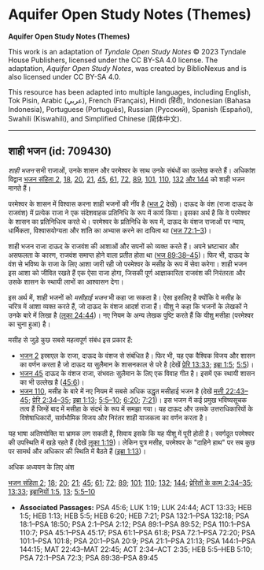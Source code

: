 # Aquifer Open Study Notes (Themes)

**Aquifer Open Study Notes (Themes)**

This work is an adaptation of *Tyndale Open Study Notes* © 2023 Tyndale House Publishers, licensed under the CC BY\-SA 4\.0 license. The adaptation, *Aquifer Open Study Notes*, was created by BiblioNexus and is also licensed under CC BY\-SA 4\.0\.

This resource has been adapted into multiple languages, including English, Tok Pisin, Arabic (عربي), French (Français), Hindi (हिंदी), Indonesian (Bahasa Indonesia), Portuguese (Português), Russian (Русский), Spanish (Español), Swahili (Kiswahili), and Simplified Chinese (简体中文).



--------------------------------

## शाही भजन (id: 709430)

*शाही भजन* सभी राजाओं, उनके शासन और परमेश्वर के साथ उनके संबंधों का उल्लेख करते हैं। अधिकांश विद्वान [भजन संहिता 2](https://ref.ly/Ps2:1-Ps2:12), [18](https://ref.ly/Ps18:1-Ps18:50), [20](https://ref.ly/Ps20:1-Ps20:9), [21](https://ref.ly/Ps21:1-Ps21:13), [45](https://ref.ly/Ps45:1-Ps45:17), [61](https://ref.ly/Ps61:1-Ps61:8), [72](https://ref.ly/Ps72:1-Ps72:20), [89](https://ref.ly/Ps89:1-Ps89:52), [101](https://ref.ly/Ps101:1-Ps101:8), [110](https://ref.ly/Ps110:1-Ps110:7), [132](https://ref.ly/Ps132:1-Ps132:18) [और 144](https://ref.ly/Ps144:1-Ps144:15) को शाही भजन मानते हैं।

परमेश्वर के शासन में विश्वास करना शाही भजनों की नींव है ([भज 2](https://ref.ly/Ps2:1-Ps2:12) देखें)। दाऊद के वंश (राजा दाऊद के राजवंश) में प्रत्येक राजा ने एक संदेशवाहक प्रतिनिधि के रूप में कार्य किया। इसका अर्थ है कि वे परमेश्वर के शासन का प्रतिनिधित्व करते थे। परमेश्वर के प्रतिनिधि के रूप में, दाऊद के वंशज राजाओं पर न्याय, धार्मिकता, विश्वासयोग्यता और शांति का अभ्यास करने का दायित्व था ([भज 72:1–3](https://ref.ly/Ps72:1-Ps72:3))।

शाही भजन राजा दाऊद के राजवंश की आशाओं और सपनों को व्यक्त करते हैं। अपने भ्रष्टाचार और असफलता के कारण, राजवंश समाप्त होने वाला प्रतीत होता था ([भज 89:38–45](https://ref.ly/Ps89:38-Ps89:45))। फिर भी, दाऊद के वंश से भविष्य के राजा के लिए आशा जारी रही जो परमेश्वर के मसीह के रूप में सेवा करेगा। शाही भजन इस आशा को जीवित रखते हैं एक ऐसा राजा होगा, जिसकी पूर्ण आज्ञाकारिता राजवंश की निरंतरता और उसके शासन के स्थायी लाभों का आश्वासन देगा।

इस अर्थ में, शाही भजनों को *मसीहाई भजन* भी कहा जा सकता है। ऐसा इसलिए है क्योंकि वे मसीह के चरित्र में आशा व्यक्त करते हैं, जो दाऊद के वंशज आदर्श राजा हैं। यीशु ने कहा कि भजनों के लेखकों ने उनके बारे में लिखा है ([लूका 24:44](https://ref.ly/Luke24:44))। नए नियम के अन्य लेखक पुष्टि करते हैं कि यीशु मसीहा (परमेश्वर का चुना हुआ) है।

मसीह से जुड़े कुछ सबसे महत्वपूर्ण संबंध इस प्रकार हैं:

* [भजन 2](https://ref.ly/Ps2:1-Ps2:12) इस्राएल के राजा, दाऊद के वंशज से संबंधित है। फिर भी, यह एक वैश्विक विजय और शासन का वर्णन करता है जो दाऊद या सुलैमान के शासनकाल से परे है (देखें [प्रेरि 13:33](https://ref.ly/Acts13:33); [इब्रा 1:5](https://ref.ly/Heb1:5); [5:5](https://ref.ly/Heb5:5))।
* [भजन 45](https://ref.ly/Ps45:1-Ps45:17) दाऊद के वंशज राजा, संभवतः सुलैमान के लिए एक विवाह गीत है। इसमें एक स्थायी शासन का भी उल्लेख है ([45:6](https://ref.ly/Ps45:6))।
* [भजन 110](https://ref.ly/Ps110:1-Ps110:7), मसीह के बारे में नए नियम में सबसे अधिक उद्धृत मसीहाई भजन है (देखें [मत्ती 22:43–45](https://ref.ly/Matt22:43-Matt22:45); [प्रेरि 2:34–35](https://ref.ly/Acts2:34-Acts2:35); [इब्रा 1:13](https://ref.ly/Heb1:13); [5:5–10](https://ref.ly/Heb5:5-Heb5:10); [6:20](https://ref.ly/Heb6:20); [7:21](https://ref.ly/Heb7:21))। इस भजन में कई प्रमुख भविष्यसूचक तत्व हैं जिन्हें बाद में मसीहा के संदर्भ के रूप में समझा गया। यह दाऊद और उसके उत्तराधिकारियों के विशेषाधिकारों, सार्वभौमिक विजय और निरंतर शाही याजकत्व का वर्णन करता है।

यह भाषा अतिश्योक्ति या भ्रामक लग सकती है, सिवाय इसके कि यह यीशु में पूरी होती है। स्वर्गदूत परमेश्वर की उपस्थिति में खड़े रहते हैं (देखें [लूका 1:19](https://ref.ly/Luke1:19))। लेकिन पुत्र मसीह, परमेश्वर के "दाहिने हाथ" पर सब कुछ पर सामर्थ और अधिकार की स्थिति में बैठते हैं ([इब्रा 1:13](https://ref.ly/Heb1:13))।

अधिक अध्ययन के लिए अंश

[भजन संहिता 2](https://ref.ly/Ps2:1-Ps2:12); [18](https://ref.ly/Ps18:1-Ps18:50); [20](https://ref.ly/Ps20:1-Ps20:9); [21](https://ref.ly/Ps21:1-Ps21:13); [45](https://ref.ly/Ps45:1-Ps45:17); [61](https://ref.ly/Ps61:1-Ps61:8); [72](https://ref.ly/Ps72:1-Ps72:20); [89](https://ref.ly/Ps89:1-Ps89:52); [101](https://ref.ly/Ps101:1-Ps101:8); [110](https://ref.ly/Ps110:1-Ps110:7); [132](https://ref.ly/Ps132:1-Ps132:18); [144](https://ref.ly/Ps144:1-Ps144:15); [प्रेरितों के काम 2:34–35](https://ref.ly/Acts2:34-Acts2:35); [13:33](https://ref.ly/Acts13:33); [इब्रानियों 1:5](https://ref.ly/Heb1:5), [13](https://ref.ly/Heb1:13); [5:5–10](https://ref.ly/Heb5:5-Heb5:10)

* **Associated Passages:** PSA 45:6; LUK 1:19; LUK 24:44; ACT 13:33; HEB 1:5; HEB 1:13; HEB 5:5; HEB 6:20; HEB 7:21; PSA 132:1–PSA 132:18; PSA 18:1–PSA 18:50; PSA 2:1–PSA 2:12; PSA 89:1–PSA 89:52; PSA 110:1–PSA 110:7; PSA 45:1–PSA 45:17; PSA 61:1–PSA 61:8; PSA 72:1–PSA 72:20; PSA 101:1–PSA 101:8; PSA 20:1–PSA 20:9; PSA 21:1–PSA 21:13; PSA 144:1–PSA 144:15; MAT 22:43–MAT 22:45; ACT 2:34–ACT 2:35; HEB 5:5–HEB 5:10; PSA 72:1–PSA 72:3; PSA 89:38–PSA 89:45

